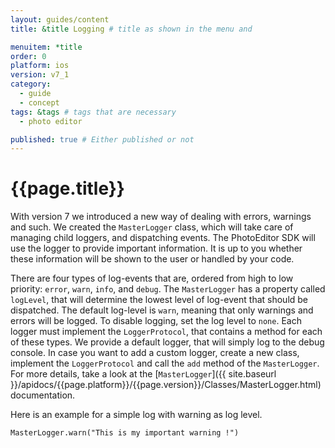 ```yaml
---
layout: guides/content
title: &title Logging # title as shown in the menu and

menuitem: *title
order: 0
platform: ios
version: v7_1
category:
  - guide
  - concept
tags: &tags # tags that are necessary
  - photo editor

published: true # Either published or not
---
```


# {{page.title}}

With version 7 we introduced a new way of dealing with errors, warnings and such.
We created the `MasterLogger` class, which will take care of managing child loggers, and dispatching events.
The PhotoEditor SDK will use the logger to provide important information. It is up to you whether these information will be shown
to the user or handled by your code.

There are four types of log-events that are, ordered from high to low priority: `error`, `warn`, `info`, and `debug`.
The `MasterLogger` has a property called `logLevel`, that will determine the lowest level of log-event that should be dispatched.
The default log-level is `warn`, meaning that only warnings and errors will be logged. To disable logging, set the log level to `none`.
Each logger must implement the `LoggerProtocol`,
that contains a method for each of these types. We provide a default logger, that will simply log to the debug console.
In case you want to add a custom logger, create a new class, implement the `LoggerProtocol` and call the `add` method of the `MasterLogger`.
For more details, take a look at the [`MasterLogger`]({{ site.baseurl }}/apidocs/{{page.platform}}/{{page.version}}/Classes/MasterLogger.html) documentation.

Here is an example for a simple log with warning as log level.

```MasterLogger.warn("This is my important warning !")```
